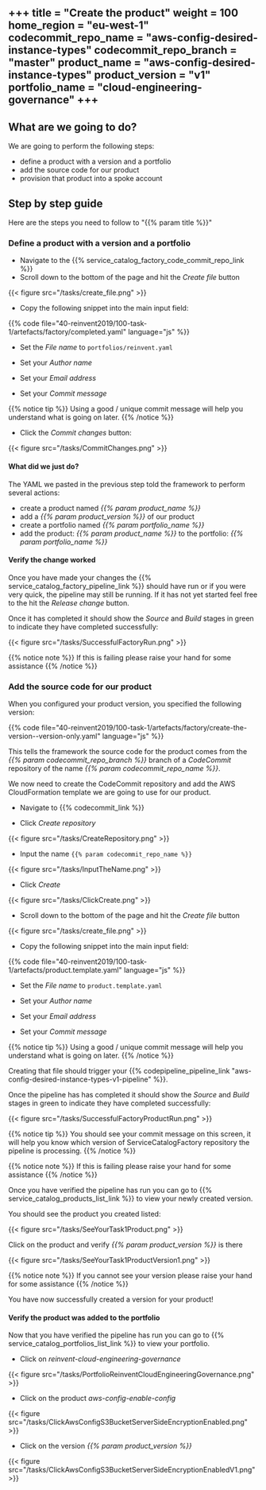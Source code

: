 +++
title = "Create the product"
weight = 100
home_region = "eu-west-1"
codecommit_repo_name = "aws-config-desired-instance-types" 
codecommit_repo_branch = "master" 
product_name = "aws-config-desired-instance-types"
product_version = "v1"
portfolio_name = "cloud-engineering-governance"
+++
---

## What are we going to do?

We are going to perform the following steps:

- define a product with a version and a portfolio 
- add the source code for our product
- provision that product into a spoke account

## Step by step guide

Here are the steps you need to follow to "{{% param title %}}"

### Define a product with a version and a portfolio

- Navigate to the {{% service_catalog_factory_code_commit_repo_link %}}  
- Scroll down to the bottom of the page and hit the *Create file* button

{{< figure src="/tasks/create_file.png" >}}

- Copy the following snippet into the main input field:

 {{% code file="40-reinvent2019/100-task-1/artefacts/factory/completed.yaml" language="js" %}}
 
- Set the *File name* to `portfolios/reinvent.yaml`

- Set your *Author name*
- Set your *Email address*
- Set your *Commit message*

{{% notice tip %}}
Using a good / unique commit message will help you understand what is going on later.
{{% /notice %}}


- Click the *Commit changes* button:

{{< figure src="/tasks/CommitChanges.png" >}}


#### What did we just do?

The YAML we pasted in the previous step told the framework to perform several actions:

- create a product named _{{% param product_name %}}_
- add a _{{% param product_version %}}_ of our product
- create a portfolio named _{{% param portfolio_name %}}_
- add the product: _{{% param product_name %}}_ to the portfolio: _{{% param portfolio_name %}}_

#### Verify the change worked

Once you have made your changes the {{% service_catalog_factory_pipeline_link %}} should have run or if you were very quick, the pipeline 
may still be running.  If it has not yet started feel free to the hit the *Release change* button.

Once it has completed it should show the *Source* and *Build* stages in green to indicate they have completed 
successfully:

{{< figure src="/tasks/SuccessfulFactoryRun.png" >}}

{{% notice note %}}
If this is failing please raise your hand for some assistance
{{% /notice %}}


### Add the source code for our product

When you configured your product version, you specified the following version: 

{{% code file="40-reinvent2019/100-task-1/artefacts/factory/create-the-version--version-only.yaml" language="js" %}}

This tells the framework the source code for the product comes from the _{{% param codecommit_repo_branch %}}_ branch of a
_CodeCommit_ repository of the name _{{% param codecommit_repo_name %}}_. 

We now need to create the CodeCommit repository and add the AWS CloudFormation template we are going to use for our
product.

- Navigate to {{% codecommit_link %}}

- Click *Create repository*

{{< figure src="/tasks/CreateRepository.png" >}}

- Input the name `{{% param codecommit_repo_name %}}`

{{< figure src="/tasks/InputTheName.png" >}}

- Click *Create*

{{< figure src="/tasks/ClickCreate.png" >}}

- Scroll down to the bottom of the page and hit the *Create file* button

{{< figure src="/tasks/create_file.png" >}}

- Copy the following snippet into the main input field:

 {{% code 
    file="40-reinvent2019/100-task-1/artefacts/product.template.yaml" 
    language="js" 
 %}}

- Set the *File name* to `product.template.yaml`

- Set your *Author name*
- Set your *Email address*
- Set your *Commit message*

{{% notice tip %}}
Using a good / unique commit message will help you understand what is going on later.
{{% /notice %}}

Creating that file should trigger your 
{{% codepipeline_pipeline_link "aws-config-desired-instance-types-v1-pipeline" %}}.  

Once the pipeline has has completed it should show the *Source* and *Build* stages in green to indicate they have 
completed successfully:

{{< figure src="/tasks/SuccessfulFactoryProductRun.png" >}}

{{% notice tip %}}
You should see your commit message on this screen, it will help you know which version of ServiceCatalogFactory repository the 
pipeline is processing.
{{% /notice %}}

{{% notice note %}}
If this is failing please raise your hand for some assistance
{{% /notice %}}

Once you have verified the pipeline has run you can go to {{% service_catalog_products_list_link %}} to view your newly
created version.

You should see the product you created listed:

{{< figure src="/tasks/SeeYourTask1Product.png" >}}

Click on the product and verify *{{% param product_version %}}* is there

{{< figure src="/tasks/SeeYourTask1ProductVersion1.png" >}}

{{% notice note %}}
If you cannot see your version please raise your hand for some assistance
{{% /notice %}}

You have now successfully created a version for your product! 

#### Verify the product was added to the portfolio

Now that you have verified the pipeline has run you can go to {{% service_catalog_portfolios_list_link %}} to view your
portfolio.

- Click on *reinvent-cloud-engineering-governance*

{{< figure src="/tasks/PortfolioReinventCloudEngineeringGovernance.png" >}}

- Click on the product *aws-config-enable-config*

{{< figure src="/tasks/ClickAwsConfigS3BucketServerSideEncryptionEnabled.png" >}}

- Click on the version *_{{% param product_version %}}_*

{{< figure src="/tasks/ClickAwsConfigS3BucketServerSideEncryptionEnabledV1.png" >}}

